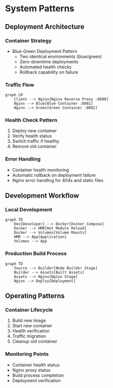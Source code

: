 # System Patterns

## Deployment Architecture

### Container Strategy
- Blue-Green Deployment Pattern
  - Two identical environments (blue/green)
  - Zero-downtime deployments
  - Automated health checks
  - Rollback capability on failure

### Traffic Flow
```mermaid
graph LR
    Client --> Nginx[Nginx Reverse Proxy :8080]
    Nginx --> Blue[Blue Container :8081]
    Nginx --> Green[Green Container :8082]
```

### Health Check Pattern
1. Deploy new container
2. Verify health status
3. Switch traffic if healthy
4. Remove old container

### Error Handling
- Container health monitoring
- Automatic rollback on deployment failure
- Nginx error handling for 404s and static files

## Development Workflow

### Local Development
```mermaid
graph TD
    Dev[Developer] --> Docker[Docker Compose]
    Docker --> HMR[Hot Module Reload]
    Docker --> Volumes[Volume Mounts]
    HMR --> App[Application]
    Volumes --> App
```

### Production Build Process
```mermaid
graph TD
    Source --> Builder[Node Builder Stage]
    Builder --> Assets[Built Assets]
    Assets --> Nginx[Nginx Stage]
    Nginx --> Deploy[Deployment]
```

## Operating Patterns

### Container Lifecycle
1. Build new image
2. Start new container
3. Health verification
4. Traffic migration
5. Cleanup old container

### Monitoring Points
- Container health status
- Nginx proxy status
- Build process completion
- Deployment verification